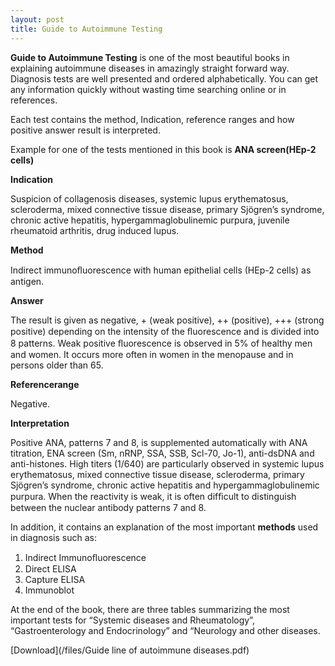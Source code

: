 ```yaml
---
layout: post
title: Guide to Autoimmune Testing
---
```


**Guide to Autoimmune Testing** is one of the most beautiful books in explaining autoimmune diseases in amazingly straight forward way. Diagnosis tests are well presented and ordered alphabetically. You can get any information quickly without wasting time searching online or in references. 

Each test contains the method, Indication, reference ranges and how positive answer result is interpreted.

Example for one of the tests mentioned in this book is **ANA screen(HEp-2 cells)**


**Indication**

Suspicion of collagenosis diseases, systemic lupus erythematosus, scleroderma, mixed connective tissue disease, primary Sjögren’s syndrome, chronic active hepatitis, hypergammaglobulinemic purpura, juvenile rheumatoid arthritis, drug induced lupus.


**Method**

Indirect immunoﬂuorescence with human epithelial cells (HEp-2 cells) as antigen.

**Answer**

The result is given as negative, + (weak positive), ++ (positive), +++ (strong positive) depending on the intensity of the ﬂuorescence and is divided into 8 patterns. Weak positive ﬂuorescence is observed in 5% of healthy men and women. It occurs more often in women in the menopause and in persons older than 65.

**Referencerange**

Negative.


**Interpretation**

Positive ANA, patterns 7 and 8, is supplemented automatically with ANA titration, ENA screen (Sm, nRNP, SSA, SSB, Scl-70, Jo-1), anti-dsDNA and anti-histones. High titers (1/640) are particularly observed in systemic lupus erythematosus, mixed connective tissue disease, scleroderma, primary Sjögren’s syndrome, chronic active hepatitis and hypergammaglobulinemic purpura. When the reactivity is weak, it is often difﬁcult to distinguish between the nuclear antibody patterns 7 and 8.

In addition, it contains an explanation of the most important **methods** used in diagnosis such as:

1. Indirect Immunoﬂuorescence
2. Direct ELISA
3. Capture ELISA
4. Immunoblot

At the end of the book, there are three tables summarizing the most important tests for “Systemic diseases and Rheumatology”, “Gastroenterology and Endocrinology” and “Neurology and other diseases.


[Download](/files/Guide line of autoimmune diseases.pdf)

<br>


